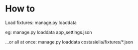 # How to

Load fixtures:
manage.py loaddata <fixturename>

eg:
manage.py loaddata app_settings.json

...or all at once:
manage.py loaddata costasiella/fixtures/*.json
